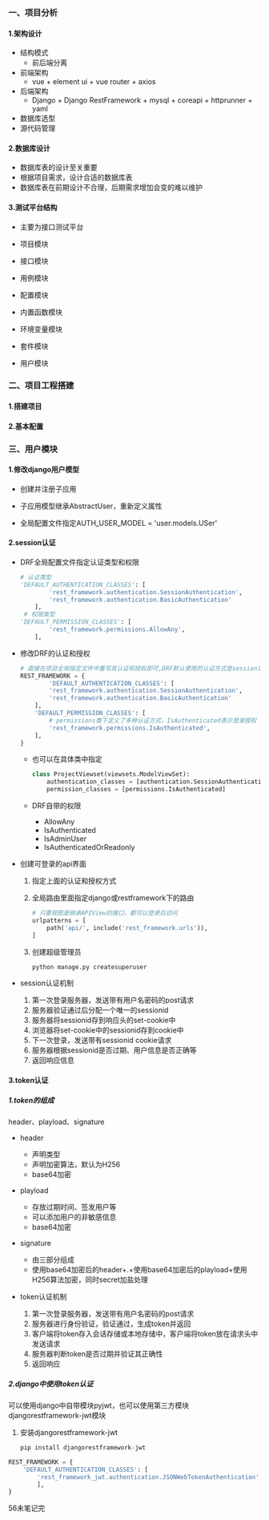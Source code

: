 ### 一、项目分析

#### 1.架构设计

- 结构模式
  - 前后端分离
- 前端架构
  - vue + element ui + vue router + axios
- 后端架构
  - Django + Django RestFramework + mysql + coreapi + httprunner + yaml
- 数据库选型
- 源代码管理

#### 2.数据库设计

- 数据库表的设计至关重要
- 根据项目需求，设计合适的数据库表
- 数据库表在前期设计不合理，后期需求增加会变的难以维护

#### 3.测试平台结构

- 主要为接口测试平台
- 项目模块
- 接口模块
- 用例模块
- 配置模块
- 内置函数模块
- 环境变量模块
- 套件模块

- 用户模块

### 二、项目工程搭建

#### 1.搭建项目

#### 2.基本配置

### 三、用户模块

#### 1.修改django用户模型

- 创建并注册子应用

- 子应用模型继承AbstractUser，重新定义属性
- 全局配置文件指定AUTH_USER_MODEL = 'user.models.USer'

#### 2.session认证

- DRF全局配置文件指定认证类型和权限

  ```python
  # 认证类型
  'DEFAULT_AUTHENTICATION_CLASSES': [
          'rest_framework.authentication.SessionAuthentication',
          'rest_framework.authentication.BasicAuthentication'
      ],
   # 权限类型
  'DEFAULT_PERMISSION_CLASSES': [
          'rest_framework.permissions.AllowAny',
      ],
  ```

- 修改DRF的认证和授权

  ```python
  # 直接在项目全局指定文件中重写其认证和授权即可,DRF默认使用的认证方式是session认证
  REST_FRAMEWORK = {
          'DEFAULT_AUTHENTICATION_CLASSES': [
          'rest_framework.authentication.SessionAuthentication',
          'rest_framework.authentication.BasicAuthentication'
      ],
      'DEFAULT_PERMISSION_CLASSES': [
          # permissions类下定义了多种认证方式，IsAuthenticated表示登录授权
          'rest_framework.permissions.IsAuthenticated',
      ],
  }
  ```
  - 也可以在具体类中指定

    ```python
    class ProjectViewset(viewsets.ModelViewSet):
        authentication_classes = [authentication.SessionAuthentication, authentication.BasicAuthentication]
        permission_classes = [permissions.IsAuthenticated]
    ```

  - DRF自带的权限

    - AllowAny
    - IsAuthenticated
    - IsAdminUser
    - IsAuthenticatedOrReadonly

- 创建可登录的api界面

  1. 指定上面的认证和授权方式

  2. 全局路由里面指定django或restframework下的路由

     ```python
     # 只要视图是继承APIView的接口，都可以登录后访问
     urlpatterns = [
         path('api/', include('rest_framework.urls')),
     ]
     ```

  3. 创建超级管理员

     ```python
     python manage.py createsuperuser
     ```

- session认证机制
  1. 第一次登录服务器，发送带有用户名密码的post请求
  2. 服务器验证通过后分配一个唯一的sessionid
  3. 服务器将sessionid存到响应头的set-cookie中
  4. 浏览器将set-cookie中的sessionid存到cookie中
  5. 下一次登录，发送带有sessionid cookie请求
  6. 服务器根据sessionid是否过期、用户信息是否正确等
  7. 返回响应信息

#### 3.token认证

##### 1.token的组成

header、playload、signature

- header
  - 声明类型
  - 声明加密算法，默认为H256
  - base64加密

- playload
  - 存放过期时间、签发用户等
  - 可以添加用户的非敏感信息
  - base64加密
- signature
  - 由三部分组成
  - 使用base64加密后的header+.+使用base64加密后的playload+使用H256算法加密，同时secret加盐处理

- token认证机制
  1. 第一次登录服务器，发送带有用户名密码的post请求
  2. 服务器进行身份验证，验证通过，生成token并返回
  3. 客户端将token存入会话存储或本地存储中，客户端将token放在请求头中发送请求
  4. 服务器判断token是否过期并验证其正确性
  5. 返回响应

##### 2.django中使用token认证

可以使用django中自带模块pyjwt，也可以使用第三方模块djangorestframework-jwt模块

1. 安装djangorestframework-jwt

   ```python
   pip install djangorestframework-jwt
   ```



```python 
REST_FRAMEWORK = {
    'DEFAULT_AUTHENTICATION_CLASSES': [
        'rest_framework_jwt.authentication.JSONWebTokenAuthentication',
        ],
}    
```

56未笔记完

